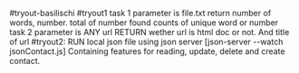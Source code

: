 #tryout-basilischi
#tryout1
    task 1
      parameter is file.txt
      return number of words, number.
              total of number found
              counts of unique word or number
    task 2
      parameter is ANY url
      RETURN  wether url is html doc or not.
              And title of url
#tryout2:
  RUN  local json file using json server [json-server --watch jsonContact.js]
  Containing features for reading, update, delete and create contact.
